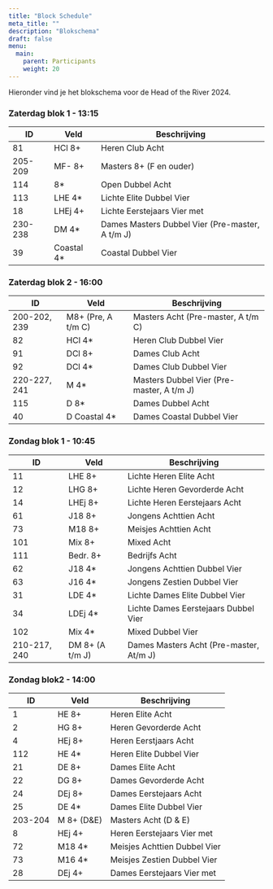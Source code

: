 ```yaml
---
title: "Block Schedule"
meta_title: ""
description: "Blokschema"
draft: false
menu:
  main:
    parent: Participants
    weight: 20
---
```


Hieronder vind je het blokschema voor de Head of the River 2024.

### Zaterdag blok 1 - 13:15

| ID      | Veld       | Beschrijving                                    |
|---------|------------|-------------------------------------------------|
| 81      | HCl 8+     | Heren Club Acht                                 |
| 205-209 | MF- 8+     | Masters 8+ (F en ouder)                         |
| 114     | 8*         | Open Dubbel Acht                                |
| 113     | LHE 4*     | Lichte Elite Dubbel Vier                        |
| 18      | LHEj 4+    | Lichte Eerstejaars Vier met                     |
| 230-238 | DM 4*      | Dames Masters Dubbel Vier (Pre-master, A t/m J) |
| 39      | Coastal 4* | Coastal Dubbel Vier                             |

### Zaterdag blok 2 - 16:00

| ID           | Veld               | Beschrijving                              |
|--------------|--------------------|-------------------------------------------|
| 200-202, 239 | M8+ (Pre, A t/m C) | Masters Acht (Pre-master, A t/m C)        |
| 82           | HCl 4*             | Heren Club Dubbel Vier                    |
| 91           | DCl 8+             | Dames Club Acht                           |
| 92           | DCl 4*             | Dames Club Dubbel Vier                    |
| 220-227, 241 | M 4*               | Masters Dubbel Vier (Pre-master, A t/m J) |
| 115          | D 8*               | Dames Dubbel Acht                         |
| 40           | D Coastal 4*       | Dames Coastal Dubbel Vier                 |

### Zondag blok 1 - 10:45

| ID           | Veld            | Beschrijving                            |
|--------------|-----------------|-----------------------------------------|
| 11           | LHE 8+          | Lichte Heren Elite Acht                 |
| 12           | LHG 8+          | Lichte Heren Gevorderde Acht            |
| 14           | LHEj 8+         | Lichte Heren Eerstejaars Acht           |
| 61           | J18 8+          | Jongens Achttien Acht                   |
| 73           | M18 8+          | Meisjes Achttien Acht                   |
| 101          | Mix 8+          | Mixed Acht                              |
| 111          | Bedr. 8+        | Bedrijfs Acht                           |
| 62           | J18 4*          | Jongens Achttien Dubbel Vier            |
| 63           | J16 4*          | Jongens Zestien Dubbel Vier             |
| 31           | LDE 4*          | Lichte Dames Elite Dubbel Vier          |
| 34           | LDEj 4*         | Lichte Dames Eerstejaars Dubbel Vier    |
| 102          | Mix 4*          | Mixed Dubbel Vier                       |
| 210-217, 240 | DM 8+ (A t/m J) | Dames Masters Acht (Pre-master, At/m J) |

### Zondag blok2 - 14:00

| ID      | Veld       | Beschrijving                 |
|---------|------------|------------------------------|
| 1       | HE 8+      | Heren Elite Acht             |
| 2       | HG 8+      | Heren Gevorderde Acht        |
| 4       | HEj 8+     | Heren Eerstjaars Acht        |
| 112     | HE 4*      | Heren Elite Dubbel Vier      |
| 21      | DE 8+      | Dames Elite Acht             |
| 22      | DG 8+      | Dames Gevorderde Acht        |
| 24      | DEj 8+     | Dames Eerstejaars Acht       |
| 25      | DE 4*      | Dames Elite Dubbel Vier      |
| 203-204 | M 8+ (D&E) | Masters Acht (D & E)         |
| 8       | HEj 4+     | Heren Eerstejaars Vier met   |
| 72      | M18 4*     | Meisjes Achttien Dubbel Vier |
| 73      | M16 4*     | Meisjes Zestien Dubbel Vier  |
| 28      | DEj 4+     | Dames Eerstejaars Vier met   |

